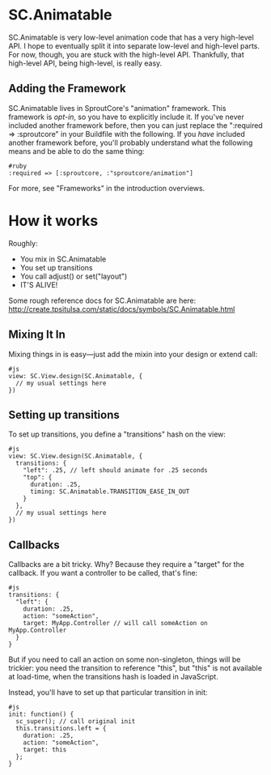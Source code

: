 SC.Animatable
=============

SC.Animatable is very low-level animation code that has a very high-level API. I hope to
eventually split it into separate low-level and high-level parts. For now, though, you
are stuck with the high-level API. Thankfully, that high-level API, being high-level,
is really easy.

Adding the Framework
--------------------
SC.Animatable lives in SproutCore's "animation" framework. This framework is _opt-in_, so you
have to explicitly include it. If you've never included another framework before, then you can
just replace the ":required => :sproutcore" in your Buildfile with the following. If you
_have_ included another framework before, you'll probably understand what the following
means and be able to do the same thing:

    #ruby
    :required => [:sproutcore, :"sproutcore/animation"]

For more, see "Frameworks" in the introduction overviews.


How it works
============
Roughly:

- You mix in SC.Animatable
- You set up transitions
- You call adjust() or set("layout")
- IT'S ALIVE!

Some rough reference docs for SC.Animatable are here:
http://create.tpsitulsa.com/static/docs/symbols/SC.Animatable.html

Mixing It In
------------
Mixing things in is easy—just add the mixin into your design or extend call:

    #js
    view: SC.View.design(SC.Animatable, {
      // my usual settings here
    })

Setting up transitions
----------------------
To set up transitions, you define a "transitions" hash on the view:

    #js
    view: SC.View.design(SC.Animatable, {
      transitions: {
        "left": .25, // left should animate for .25 seconds
        "top": {
          duration: .25,
          timing: SC.Animatable.TRANSITION_EASE_IN_OUT
        }
      },
      // my usual settings here
    })


Callbacks
---------
Callbacks are a bit tricky. Why? Because they require a "target" for the callback. If you want a controller to
be called, that's fine:

    #js
    transitions: {
      "left": {
        duration: .25,
        action: "someAction",
        target: MyApp.Controller // will call someAction on MyApp.Controller
      }
    }

But if you need to call an action on some non-singleton, things will be trickier: you need the transition to reference
"this", but "this" is not available at load-time, when the transitions hash is loaded in JavaScript.

Instead, you'll have to set up that particular transition in init:

    #js
    init: function() {
      sc_super(); // call original init
      this.transitions.left = {
        duration: .25,
        action: "someAction",
        target: this
      };
    }

